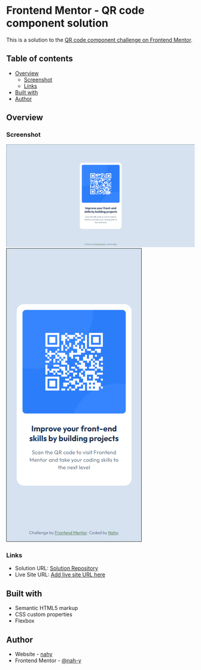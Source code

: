 # Frontend Mentor - QR code component solution

This is a solution to the [QR code component challenge on Frontend Mentor](https://www.frontendmentor.io/challenges/qr-code-component-iux_sIO_H).

## Table of contents

- [Overview](#overview)
  - [Screenshot](#screenshot)
  - [Links](#links)
- [Built with](#built-with)
- [Author](#author)

## Overview

### Screenshot

![Screenshot of desktop version](images/desktop_screenshot.png)
![Screenshot of mobile version](images/mobile_screenshot.png)

### Links

- Solution URL: [Solution Repository](https://github.com/nah-y/fm_qr_code_component)
- Live Site URL: [Add live site URL here]()

## Built with

- Semantic HTML5 markup
- CSS custom properties
- Flexbox

## Author

- Website - [nahy]()
- Frontend Mentor - [@nah-y](https://www.frontendmentor.io/profile/nah-y)
